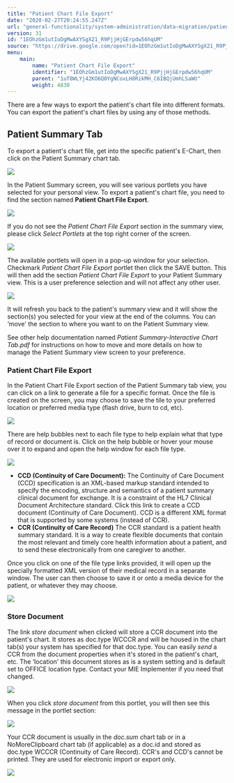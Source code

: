 ```yaml
---
title: "Patient Chart File Export"
date: "2020-02-27T20:24:55.247Z"
url: "general-functionality/system-administration/data-migration/patient-chart-file-export.html"
version: 31
id: "1EOhzGm1utIoDgMwAXYSgX21_R9PjjHjGErpdw56hqUM"
source: "https://drive.google.com/open?id=1EOhzGm1utIoDgMwAXYSgX21_R9PjjHjGErpdw56hqUM"
menu:
    main:
        name: "Patient Chart File Export"
        identifier: "1EOhzGm1utIoDgMwAXYSgX21_R9PjjHjGErpdw56hqUM"
        parent: "1uT8WLYj42KO6Q0YgNCoxLH8RikMH_C6IBQjUmhLSaWU"
        weight: 4830
---
```

There are a few ways to export the patient's chart file into different formats. You can export the patient's chart files by using any of those methods.

## Patient Summary Tab

To export a patient's chart file, get into the specific patient's E-Chart, then click on the Patient Summary chart tab.

![](patient-chart-file-export.images/image1.png)

In the Patient Summary screen, you will see various portlets you have selected for your personal view. To export a patient's chart file, you need to find the section named **Patient Chart File Export**.

![](patient-chart-file-export.images/image2.png)

If you do not see the *Patient Chart File Export* section in the summary view, please click *Select Portlets* at the top right corner of the screen.

![](patient-chart-file-export.images/image3.png)

The available portlets will open in a pop-up window for your selection. Checkmark *Patient Chart File Export* portlet then click the SAVE button. This will then add the section *Patient Chart File Export* to your Patient Summary view. This is a user preference selection and will not affect any other user.

![](patient-chart-file-export.images/image4.png)

It will refresh you back to the patient's summary view and it will show the section(s) you selected for your view at the end of the columns. You can ‘move' the section to where you want to on the Patient Summary view.

See other help documentation named *Patient Summary-Interactive Chart Tab.pdf* for instructions on how to move and more details on how to manage the Patient Summary view screen to your preference.

### Patient Chart File Export

In the Patient Chart File Export section of the Patient Summary tab view, you can click on a link to generate a file for a specific format. Once the file is created on the screen, you may choose to save the tile to your preferred location or preferred media type (flash drive, burn to cd, etc).

![](patient-chart-file-export.images/image5.png)

There are help bubbles next to each file type to help explain what that type of record or document is. Click on the help bubble or hover your mouse over it to expand and open the help window for each file type.

![](patient-chart-file-export.images/image6.png)

* <strong>CCD (Continuity of Care Document):</strong> The Continuity of Care Document (CCD) specification is an XML-based markup standard intended to specify the encoding, structure and semantics of a patient summary clinical document for exchange. It is a constraint of the HL7 Clinical Document Architecture standard. Click this link to create a CCD document (Continuity of Care Document). CCD is a different XML format that is supported by some systems (instead of CCR).
* <strong>CCR (Continuity of Care Record)</strong> The CCR standard is a patient health summary standard. It is a way to create flexible documents that contain the most relevant and timely core health information about a patient, and to send these electronically from one caregiver to another.

Once you click on one of the file type links provided, it will open up the specially formatted XML version of their medical record in a separate window. The user can then choose to save it or onto a media device for the patient, or whatever they may choose.

![](patient-chart-file-export.images/image7.png)

### Store Document

The link *store document* when clicked will store a CCR document into the patient's chart. It stores as doc.type WCCCR and will be housed in the chart tab(s) your system has specified for that doc.type. You can easily *send* a CCR from the document properties when it's stored in the patient's chart, etc. The ‘location' this document stores as is a system setting and is default set to OFFICE location type. Contact your MIE Implementer if you need that changed.

![](patient-chart-file-export.images/image8.png)

When you click *store document* from this portlet, you will then see this message in the portlet section:

![](patient-chart-file-export.images/image9.png)

Your CCR document is usually in the *doc.sum* chart tab or in a NoMoreClipboard chart tab (if applicable) as a doc.id and stored as doc.type WCCCR (Continuity of Care Record). CCR's and CCD's cannot be printed. They are used for electronic import or export only.

![](patient-chart-file-export.images/image10.png)

